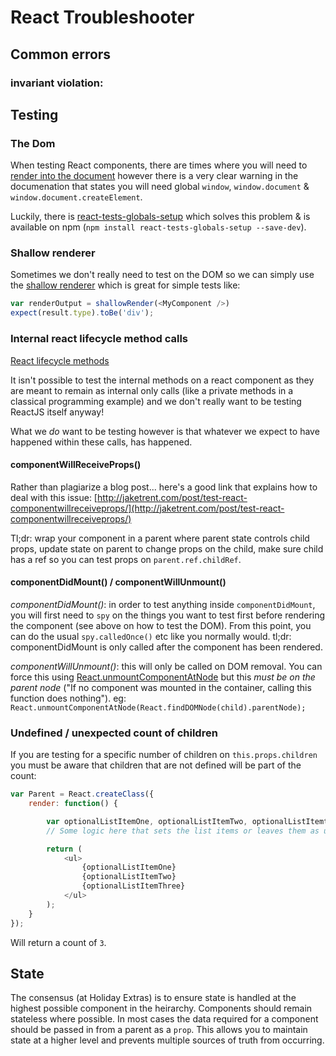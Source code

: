 # React Troubleshooter

## Common errors

### __invariant violation__: 

## Testing


### The Dom
When testing React components, there are times where you will need to [render into the document](https://facebook.github.io/react/docs/test-utils.html#renderintodocument) however there is a very clear warning in the documenation that states you will need global `window`, `window.document` & `window.document.createElement`.

Luckily, there is [react-tests-globals-setup](https://github.com/holidayextras/react-tests-globals-setup) which solves this problem & is available on npm (`npm install react-tests-globals-setup --save-dev`).

### Shallow renderer
Sometimes we don't really need to test on the DOM so we can simply use the [shallow renderer](https://facebook.github.io/react/docs/test-utils.html#shallow-rendering) which is great for simple tests like:
```javascript
var renderOutput = shallowRender(<MyComponent />)
expect(result.type).toBe('div');
```

### Internal react lifecycle method calls
[React lifecycle methods](https://facebook.github.io/react/docs/component-specs.html#lifecycle-methods)

It isn't possible to test the internal methods on a react component as they are meant to remain as internal only calls (like a private methods in a classical programming example) and we don't really want to be testing ReactJS itself anyway!

What we *do* want to be testing however is that whatever we expect to have happened within these calls, has happened.

#### componentWillReceiveProps()

Rather than plagiarize a blog post... here's a good link that explains how to deal with this issue: [http://jaketrent.com/post/test-react-componentwillreceiveprops/](http://jaketrent.com/post/test-react-componentwillreceiveprops/)

Tl;dr: wrap your component in a parent where parent state controls child props, update state on parent to change props on the child, make sure child has a ref so you can test props on `parent.ref.childRef`. 

#### componentDidMount() / componentWillUnmount()

*componentDidMount()*: in order to test anything inside `componentDidMount`, you will first need to `spy` on the things you want to test first before rendering the component (see above on how to test the DOM). From this point, you can do the usual `spy.calledOnce()` etc like you normally would.
tl;dr: componentDidMount is only called after the component has been rendered.

*componentWillUnmount()*: this will only be called on DOM removal. You can force this using [React.unmountComponentAtNode](https://facebook.github.io/react/docs/top-level-api.html#reactdom.unmountcomponentatnode) but this *must be on the parent node* ("If no component was mounted in the container, calling this function does nothing").
eg: `React.unmountComponentAtNode(React.findDOMNode(child).parentNode);`

### Undefined / unexpected count of children
If you are testing for a specific number of children on `this.props.children` you must be aware that children that are not defined will be part of the count:
```javascript
var Parent = React.createClass({
	render: function() {

		var optionalListItemOne, optionalListItemTwo, optionalListItemthree;
		// Some logic here that sets the list items or leaves them as undefined

		return (
			<ul>
				{optionalListItemOne}
				{optionalListItemTwo}
				{optionalListItemThree}
			</ul>
		);
	}
});
```
Will return a count of `3`.


## State

The consensus (at Holiday Extras) is to ensure state is handled at the highest possible component in the heirarchy. Components should remain stateless where possible. In most cases the data required for a component should be passed in from a parent as a `prop`. This allows you to maintain state at a higher level and prevents multiple sources of truth from occurring.
